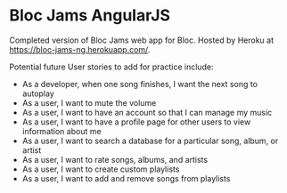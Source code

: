 # Bloc Jams AngularJS

Completed version of Bloc Jams web app for Bloc. Hosted by Heroku at https://bloc-jams-ng.herokuapp.com/.

Potential future User stories to add for practice include:
* As a developer, when one song finishes, I want the next song to autoplay
* As a user, I want to mute the volume
* As a user, I want to have an account so that I can manage my music
* As a user, I want to have a profile page for other users to view information about me
* As a user, I want to search a database for a particular song, album, or artist
* As a user, I want to rate songs, albums, and artists
* As a user, I want to create custom playlists
* As a user, I want to add and remove songs from playlists
